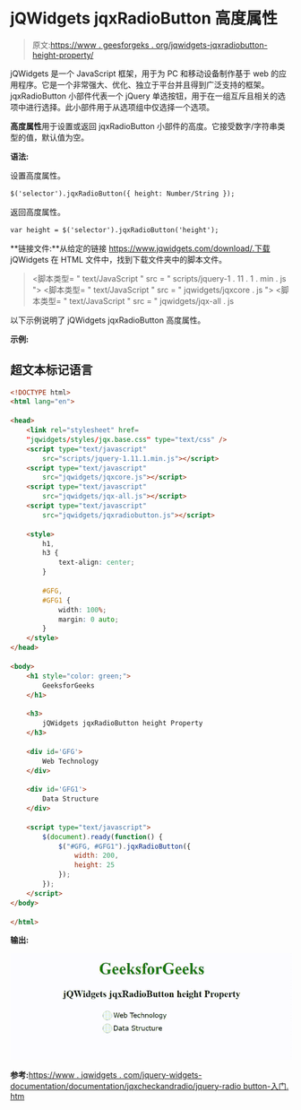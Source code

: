# jQWidgets jqxRadioButton 高度属性

> 原文:[https://www . geesforgeks . org/jqwidgets-jqxradiobutton-height-property/](https://www.geeksforgeeks.org/jqwidgets-jqxradiobutton-height-property/)

jQWidgets 是一个 JavaScript 框架，用于为 PC 和移动设备制作基于 web 的应用程序。它是一个非常强大、优化、独立于平台并且得到广泛支持的框架。jqxRadioButton 小部件代表一个 jQuery 单选按钮，用于在一组互斥且相关的选项中进行选择。此小部件用于从选项组中仅选择一个选项。

**高度属性**用于设置或返回 jqxRadioButton 小部件的高度。它接受数字/字符串类型的值，默认值为空。

**语法:**

设置高度属性。

```html
$('selector').jqxRadioButton({ height: Number/String });
```

返回高度属性。

```html
var height = $('selector').jqxRadioButton('height');
```

**链接文件:**从给定的链接 https://www.jqwidgets.com/download/.下载 jQWidgets 在 HTML 文件中，找到下载文件夹中的脚本文件。

> <link rel="”stylesheet”" href="”jqwidgets/styles/jqx.base.css”" type="”text/css”">
> <脚本类型= " text/JavaScript " src = " scripts/jquery-1 . 11 . 1 . min . js "></脚本类型>
> <脚本类型= " text/JavaScript " src = " jqwidgets/jqxcore . js "></脚本类型>
> <脚本类型= " text/JavaScript " src = " jqwidgets/jqx-all . js

以下示例说明了 jQWidgets jqxRadioButton 高度属性。

**示例:**

## 超文本标记语言

```html
<!DOCTYPE html>
<html lang="en">

<head>
    <link rel="stylesheet" href=
    "jqwidgets/styles/jqx.base.css" type="text/css" />
    <script type="text/javascript" 
        src="scripts/jquery-1.11.1.min.js"></script>
    <script type="text/javascript" 
        src="jqwidgets/jqxcore.js"></script>
    <script type="text/javascript" 
        src="jqwidgets/jqx-all.js"></script>
    <script type="text/javascript" 
        src="jqwidgets/jqxradiobutton.js"></script>

    <style>
        h1,
        h3 {
            text-align: center;
        }

        #GFG,
        #GFG1 {
            width: 100%;
            margin: 0 auto;
        }
    </style>
</head>

<body>
    <h1 style="color: green;">
        GeeksforGeeks
    </h1>

    <h3>
        jQWidgets jqxRadioButton height Property
    </h3>

    <div id='GFG'>
        Web Technology
    </div>

    <div id='GFG1'>
        Data Structure
    </div>

    <script type="text/javascript">
        $(document).ready(function() {
            $("#GFG, #GFG1").jqxRadioButton({
                width: 200,
                height: 25
            });
        });
    </script>
</body>

</html>
```

**输出:**

![](img/e7a1bca65f953cb8bc5687dfe3ac5a36.png)

**参考:**[https://www . jqwidgets . com/jquery-widgets-documentation/documentation/jqxcheckandradio/jquery-radio button-入门. htm](https://www.jqwidgets.com/jquery-widgets-documentation/documentation/jqxcheckandradio/jquery-radiobutton-getting-started.htm)